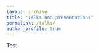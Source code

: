 ```yaml
---
layout: archive
title: "Talks and presentations"
permalink: /talks/
author_profile: true
---
```


Test
